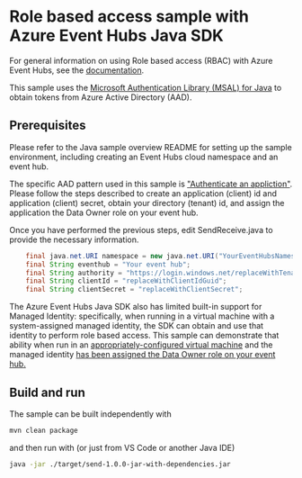 # Role based access sample with Azure Event Hubs Java SDK

For general information on using Role based access (RBAC) with Azure Event Hubs, see the [documentation](https://docs.microsoft.com/en-us/azure/event-hubs/event-hubs-role-based-access-control).

This sample uses the [Microsoft Authentication Library (MSAL) for Java](https://github.com/AzureAD/microsoft-authentication-library-for-java) to obtain tokens from Azure Active Directory (AAD).

## Prerequisites

Please refer to the Java sample overview README for setting up the sample environment, including creating an Event Hubs cloud namespace and an event hub. 

The specific AAD pattern used in this sample is ["Authenticate an appliction"](https://docs.microsoft.com/en-us/azure/event-hubs/authenticate-application). Please follow the steps described to
create an application (client) id and application (client) secret, obtain your directory (tenant) id, and assign the application the Data Owner role on your event hub.

Once you have performed the previous steps, edit SendReceive.java to provide the necessary information. 

```java
    final java.net.URI namespace = new java.net.URI("YourEventHubsNamespace.servicebus.windows.net");
    final String eventhub = "Your event hub";
    final String authority = "https://login.windows.net/replaceWithTenantIdGuid";
    final String clientId = "replaceWithClientIdGuid";
    final String clientSecret = "replaceWithClientSecret";
```

The Azure Event Hubs Java SDK also has limited built-in support for Managed Identity: specifically, when running in a virtual machine with a system-assigned managed identity, the SDK can
obtain and use that identity to perform role based access. This sample can demonstrate that ability when run in an
[appropriately-configured virtual machine](https://docs.microsoft.com/en-us/azure/active-directory/managed-identities-azure-resources/qs-configure-portal-windows-vm) and the managed identity
[has been assigned the Data Owner role on your event hub.](https://docs.microsoft.com/en-us/azure/event-hubs/event-hubs-managed-service-identity)


## Build and run

The sample can be built independently with 

```bash
mvn clean package
```

and then run with (or just from VS Code or another Java IDE)

```bash
java -jar ./target/send-1.0.0-jar-with-dependencies.jar
```